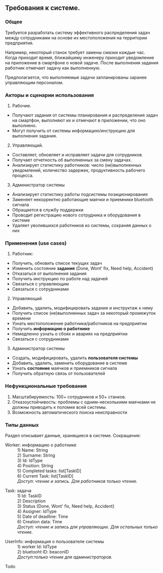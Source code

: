 ## Требования к системе.
### Общее
Требуется разработать систему эффективного распределения 
задач между сотрудниками на основе их местоположения на территории предприятия.

Например, некоторый станок требует замены смазки каждые 
час. Когда приходит время, ближайшему инженеру приходит
уведомление на приложение в смартфоне о новой задаче. 
После выполнения задания работник отмечает задачу как выполненную. 

Предполагается, что выполняемые задачи запланированы заранее управляющим персоналом.

### Акторы и сценарии использования
1) Рабочие. 

- Получают задания от системы планирования и распределения задач на смартфон, 
выполняют их и отмечают в приложении, что оно выполнено.
- Могут получить от системы информацию/инструкцию для выполнения задания. 

2) Управляющий.
- Составляет, обновляет и исправляет задачи для сотрудников.
- Получает отчетность об выполненных за смену задачах.
- Анализирует статистику работников: число (не)выполненных уведомлений, количество
задержек, продуктивность рабочего процесса.

3) Администратор системы
- Анализирует статистику работы подсистемы позиционирования
- Заменяет некорректно работающие маячки и приемники bluetooth сигнала
- Обращается в службу поддержки
- Проводит регистрацию нового сотрудника и оборудования в системе
- Удаляет уволившихся работников из системы, сохраняя данных о них

### Применения (use cases)
1) Работник:
- Получить, обновить список текущих задач
- Изменить состояние **задания** (Done, Wont' fix, Need help, Аccident)
- Отказаться от выполнения задания
- Получить инструкцию по работе над задачей
- Связаться с управляющим
- Связаться с сотрудниками

2) Управляющий
- Добавить, удалить, модифицировать задание и инструктаж к нему
- Получить список (не)выполненных задач за некоторый промежуток времени
- Узнать местоположение работника/работников на предприятии
- Получить **информацию о работнике**
- Немедленно узнать о сбоях и авариях на предприятии
- Связаться с сотрудниками

3) Администратор системы
- Создать, модифицировать, удалить **пользователя системы**
- Добавить, удалить, заменить оборудование в системе
- Узнать **состояние** маячков и приемников сигнала
- Получить обратную связь от пользователей

### Нефункциональные требования
1) Масштабируемость: 100+ сотрудников и 50+ станков.
2) Отказоустойчивость: проблемы с одним-несколькими маячками не должны приводить к 
поломке всей системы.
3) Возможность автоматического поиска неисправности

### Типы данных
Раздел описывает данные, хранящиеся в системе.
Сокращения: 
<dl>
  <dt>Worker: информацию о работнике</dt>
  <dd>1) Name: String</dd>
  <dd>2) Surname: String</dd>
  <dd>3) Id: IdType</dd>
  <dd>4) Position: String</dd>
  <dd>5) Completed tasks: list[TaskID]</dd>
  <dd>6) Current Task: list[TaskID]</dd>
  <dd><i>
   Доступ: чтение и запись. Для работников только чтение.
   </i></dd>
</dl>

<dl>
  <dt>Task: задача</dt>
  <dd>1) Id: TaskID</dd>
  <dd>2) Description</dd>
  <dd>3) Status {Done, Wont' fix, Need help, Аccident}</dd>
  <dd>4) Assigner: IdType</dd>
  <dd>5) Date of deadline: Time</dd>
  <dd>6) Creation data: Time</dd>
  <dd><i>
   Доступ: чтение и запись для управляющих. Для остальных только чтение.
   </i></dd>
</dl>

<dl>
  <dt>UserInfo: информация о пользователе системы</dt>
  <dd>1) worker Id: IdType</dd>
  <dd>2) bluetooht ID: beaconID</dd>
  <dd><i>
   Доступ:только чтение для администраторов.
   </i></dd>
</dl>
Todo